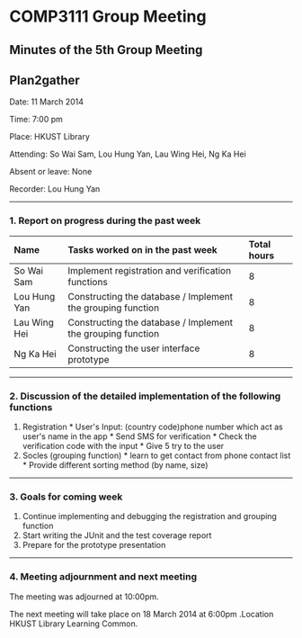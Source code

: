 # COMP3111 Group Meeting #
## Minutes of the 5th Group Meeting ##
## Plan2gather ##

Date: 11 March 2014

Time: 7:00 pm

Place: HKUST Library

Attending: So Wai Sam, Lou Hung Yan, Lau Wing Hei, Ng Ka Hei

Absent or leave: None

Recorder: Lou Hung Yan


---

### 1. Report on progress during the past week ###
|Name|Tasks worked on in the past week|Total hours|
|:---|:-------------------------------|:----------|
|So Wai Sam|Implement registration and verification functions|8          |
|Lou Hung Yan|Constructing the database / Implement the grouping function|8          |
|Lau Wing Hei|Constructing the database / Implement the grouping function|8          |
|Ng Ka Hei|Constructing the user interface prototype|8          |


---

### 2. Discussion of the detailed implementation of the following functions ###
  1. Registration
    * User's Input: (country code)phone number which act as user's name in the app
    * Send SMS for verification
    * Check the verification code with the input
    * Give 5 try to the user
  1. Socles (grouping function)
    * learn to get contact from phone contact list
    * Provide different sorting method (by name, size)


---


### 3. Goals for coming week ###
  1. Continue implementing and debugging the registration and grouping function
  1. Start writing the JUnit and the test coverage report
  1. Prepare for the prototype presentation

---

### 4. Meeting adjournment and next meeting ###
The meeting was adjourned at 10:00pm.

The next meeting will take place on 18 March 2014 at 6:00pm .Location HKUST Library Learning Common.
